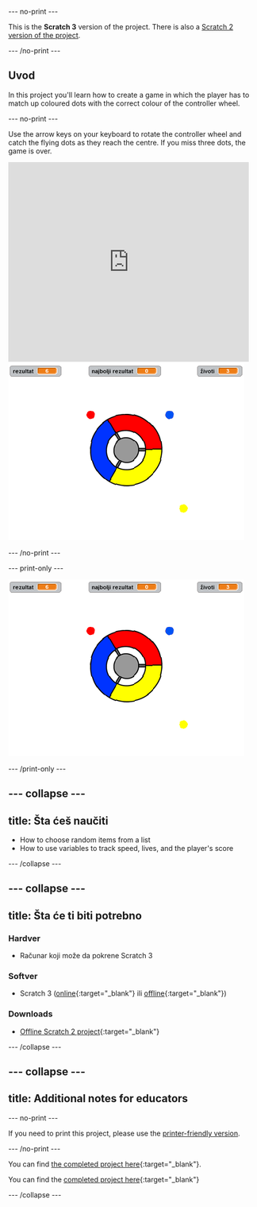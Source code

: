 \--- no-print \---

This is the **Scratch 3** version of the project. There is also a [Scratch 2 version of the project](https://projects.raspberrypi.org/en/projects/catch-the-dots-scratch2).

\--- /no-print \---

## Uvod

In this project you'll learn how to create a game in which the player has to match up coloured dots with the correct colour of the controller wheel.

\--- no-print \---

Use the arrow keys on your keyboard to rotate the controller wheel and catch the flying dots as they reach the centre. If you miss three dots, the game is over.

<div class="scratch-preview">
  <iframe allowtransparency="true" width="485" height="402" src="https://scratch.mit.edu/projects/embed/252923761/?autostart=false" frameborder="0" scrolling="no"></iframe>
  <img src="images/dots-final.png">
</div>

\--- /no-print \---

\--- print-only \---

![Dots screenshot](images/dots-final.png)

\--- /print-only \---

## \--- collapse \---

## title: Šta ćeš naučiti

+ How to choose random items from a list
+ How to use variables to track speed, lives, and the player's score

\--- /collapse \---

## \--- collapse \---

## title: Šta će ti biti potrebno

### Hardver

+ Računar koji može da pokrene Scratch 3

### Softver

+ Scratch 3 ([online](http://rpf.io/scratchon){:target="_blank"} ili [offline](http://rpf.io/scratchoff){:target="_blank"})

### Downloads

+ [Offline Scratch 2 project](http://rpf.io/p/en/catch-the-dots-go){:target="_blank"}

\--- /collapse \---

## \--- collapse \---

## title: Additional notes for educators

\--- no-print \---

If you need to print this project, please use the [printer-friendly version](https://projects.raspberrypi.org/en/projects/catch-the-dots/print).

\--- /no-print \---

You can find [the completed project here](http://rpf.io/p/en/catch-the-dots-get){:target="_blank"}.

You can find the [completed project here](https://scratch.mit.edu/projects/252923761/#editor){:target="_blank"}

\--- /collapse \---